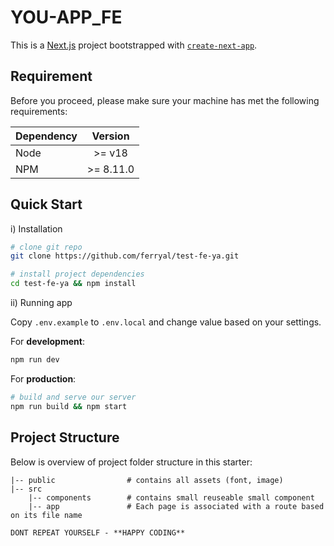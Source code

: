 # YOU-APP_FE

This is a [Next.js](https://nextjs.org/) project bootstrapped with [`create-next-app`](https://github.com/vercel/next.js/tree/canary/packages/create-next-app).

## Requirement

Before you proceed, please make sure your machine has met the following requirements:

| Dependency |   Version   |
| ---------- | :---------: |
| Node       | >= v18      |
| NPM        |  >= 8.11.0  |

## Quick Start

i) Installation

```bash
# clone git repo
git clone https://github.com/ferryal/test-fe-ya.git

# install project dependencies
cd test-fe-ya && npm install
```

ii) Running app

Copy `.env.example` to `.env.local` and change value based on your settings.

For **development**:

```bash
npm run dev
```

For **production**:

```bash
# build and serve our server
npm run build && npm start
```

## Project Structure

Below is overview of project folder structure in this starter:

<p>

```
|-- public                # contains all assets (font, image)
|-- src
    |-- components        # contains small reuseable small component
    |-- app               # Each page is associated with a route based on its file name
```

</p>

```
DONT REPEAT YOURSELF - **HAPPY CODING**
```
